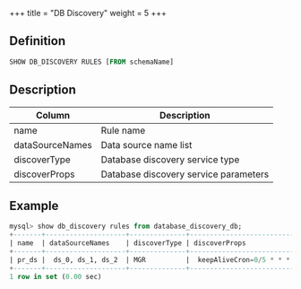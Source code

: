 +++
title = "DB Discovery"
weight = 5
+++

## Definition

```sql
SHOW DB_DISCOVERY RULES [FROM schemaName]
```

## Description

| Column          | Description           |
| --------------- | --------------------- |
| name            | Rule name             |
| dataSourceNames | Data source name list |
| discoverType    | Database discovery service type        |
| discoverProps   | Database discovery service parameters  |

## Example

```sql
mysql> show db_discovery rules from database_discovery_db;
+-------+--------------------+--------------+-------------------------------------------------------------------------------------------------------------+
| name  | dataSourceNames    | discoverType | discoverProps                                                                                               |
+-------+--------------------+--------------+-------------------------------------------------------------------------------------------------------------+
| pr_ds |  ds_0, ds_1, ds_2  | MGR          |  keepAliveCron=0/5 * * * * ?, zkServerLists=localhost:2181, groupName=92504d5b-6dec-11e8-91ea-246e9612aaf1  |
+-------+--------------------+--------------+-------------------------------------------------------------------------------------------------------------+
1 row in set (0.00 sec)
```
